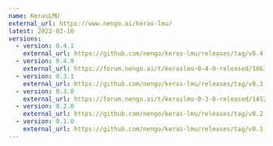 ```yaml
---
name: KerasLMU
external_url: https://www.nengo.ai/keras-lmu/
latest: 2022-02-10
versions:
  - version: 0.4.1
    external_url: https://github.com/nengo/keras-lmu/releases/tag/v0.4.1
  - version: 0.4.0
    external_url: https://forum.nengo.ai/t/keraslmu-0-4-0-released/1863
  - version: 0.3.1
    external_url: https://github.com/nengo/keras-lmu/releases/tag/v0.3.1
  - version: 0.3.0
    external_url: https://forum.nengo.ai/t/keraslmu-0-3-0-released/1452
  - version: 0.2.0
    external_url: https://github.com/nengo/keras-lmu/releases/tag/v0.2.0
  - version: 0.1.0
    external_url: https://github.com/nengo/keras-lmu/releases/tag/v0.1.0
---
```

